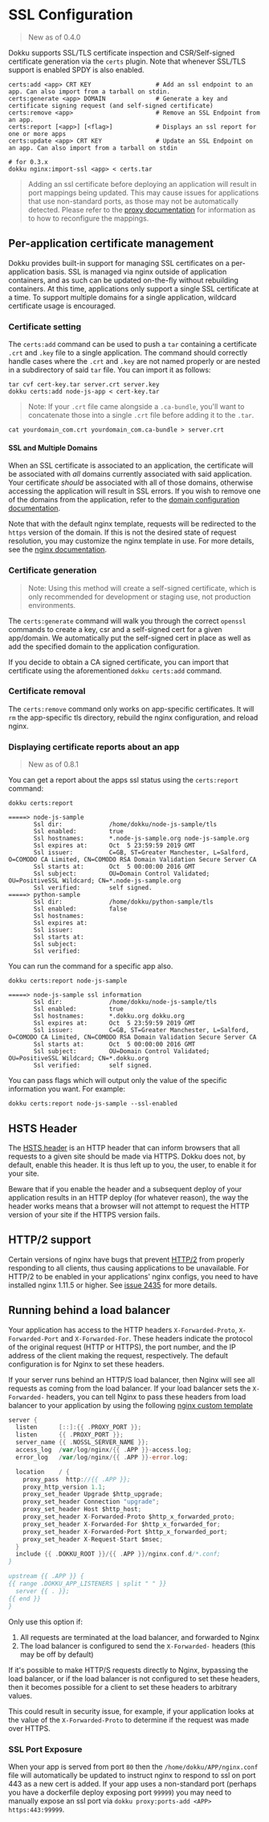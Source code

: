 # SSL Configuration

> New as of 0.4.0

Dokku supports SSL/TLS certificate inspection and CSR/Self-signed certificate generation via the `certs` plugin. Note that whenever SSL/TLS support is enabled SPDY is also enabled.

```
certs:add <app> CRT KEY                  # Add an ssl endpoint to an app. Can also import from a tarball on stdin.
certs:generate <app> DOMAIN              # Generate a key and certificate signing request (and self-signed certificate)
certs:remove <app>                       # Remove an SSL Endpoint from an app.
certs:report [<app>] [<flag>]            # Displays an ssl report for one or more apps
certs:update <app> CRT KEY               # Update an SSL Endpoint on an app. Can also import from a tarball on stdin
```

```shell
# for 0.3.x
dokku nginx:import-ssl <app> < certs.tar
```

> Adding an ssl certificate before deploying an application will result in port mappings being updated. This may cause issues for applications that use non-standard ports, as those may not be automatically detected. Please refer to the [proxy documentation](/docs/advanced-usage/proxy-management.md) for information as to how to reconfigure the mappings.

## Per-application certificate management

Dokku provides built-in support for managing SSL certificates on a per-application basis. SSL is managed via nginx outside of application containers, and as such can be updated on-the-fly without rebuilding containers. At this time, applications only support a single SSL certificate at a time. To support multiple domains for a single application, wildcard certificate usage is encouraged.

### Certificate setting

The `certs:add` command can be used to push a `tar` containing a certificate `.crt` and `.key` file to a single application. The command should correctly handle cases where the `.crt` and `.key` are not named properly or are nested in a subdirectory of said `tar` file. You can import it as follows:

```shell
tar cvf cert-key.tar server.crt server.key
dokku certs:add node-js-app < cert-key.tar
```

> Note: If your `.crt` file came alongside a `.ca-bundle`, you'll want to concatenate those into a single `.crt` file before adding it to the `.tar`.

```shell
cat yourdomain_com.crt yourdomain_com.ca-bundle > server.crt
```

#### SSL and Multiple Domains

When an SSL certificate is associated to an application, the certificate will be associated with *all* domains currently associated with said application. Your certificate _should_ be associated with all of those domains, otherwise accessing the application will result in SSL errors. If you wish to remove one of the domains from the application, refer to the [domain configuration documentation](/docs/configuration/domains.md).

Note that with the default nginx template, requests will be redirected to the `https` version of the domain. If this is not the desired state of request resolution, you may customize the nginx template in use. For more details, see the [nginx documentation](/docs/configuration/nginx.md).

### Certificate generation

> Note: Using this method will create a self-signed certificate, which is only recommended for development or staging use, not production environments.

The `certs:generate` command will walk you through the correct `openssl` commands to create a key, csr and a self-signed cert for a given app/domain. We automatically put the self-signed cert in place as well as add the specified domain to the application configuration.

If you decide to obtain a CA signed certificate, you can import that certificate using the aforementioned `dokku certs:add` command.

### Certificate removal

The `certs:remove` command only works on app-specific certificates. It will `rm` the app-specific tls directory, rebuild the nginx configuration, and reload nginx.

### Displaying certificate reports about an app

> New as of 0.8.1

You can get a report about the apps ssl status using the `certs:report` command:

```shell
dokku certs:report
```

```
=====> node-js-sample
       Ssl dir:             /home/dokku/node-js-sample/tls
       Ssl enabled:         true
       Ssl hostnames:       *.node-js-sample.org node-js-sample.org
       Ssl expires at:      Oct  5 23:59:59 2019 GMT
       Ssl issuer:          C=GB, ST=Greater Manchester, L=Salford, O=COMODO CA Limited, CN=COMODO RSA Domain Validation Secure Server CA
       Ssl starts at:       Oct  5 00:00:00 2016 GMT
       Ssl subject:         OU=Domain Control Validated; OU=PositiveSSL Wildcard; CN=*.node-js-sample.org
       Ssl verified:        self signed.
=====> python-sample
       Ssl dir:             /home/dokku/python-sample/tls
       Ssl enabled:         false
       Ssl hostnames:
       Ssl expires at:
       Ssl issuer:
       Ssl starts at:
       Ssl subject:
       Ssl verified:
```

You can run the command for a specific app also.

```shell
dokku certs:report node-js-sample
```

```
=====> node-js-sample ssl information
       Ssl dir:             /home/dokku/node-js-sample/tls
       Ssl enabled:         true
       Ssl hostnames:       *.dokku.org dokku.org
       Ssl expires at:      Oct  5 23:59:59 2019 GMT
       Ssl issuer:          C=GB, ST=Greater Manchester, L=Salford, O=COMODO CA Limited, CN=COMODO RSA Domain Validation Secure Server CA
       Ssl starts at:       Oct  5 00:00:00 2016 GMT
       Ssl subject:         OU=Domain Control Validated; OU=PositiveSSL Wildcard; CN=*.dokku.org
       Ssl verified:        self signed.
```

You can pass flags which will output only the value of the specific information you want. For example:

```shell
dokku certs:report node-js-sample --ssl-enabled
```

## HSTS Header

The [HSTS header](https://en.wikipedia.org/wiki/HTTP_Strict_Transport_Security) is an HTTP header that can inform browsers that all requests to a given site should be made via HTTPS. Dokku does not, by default, enable this header. It is thus left up to you, the user, to enable it for your site.

Beware that if you enable the header and a subsequent deploy of your application results in an HTTP deploy (for whatever reason), the way the header works means that a browser will not attempt to request the HTTP version of your site if the HTTPS version fails.

## HTTP/2 support

Certain versions of nginx have bugs that prevent [HTTP/2](https://nginx.org/en/docs/http/ngx_http_v2_module.html) from properly responding to all clients, thus causing applications to be unavailable. For HTTP/2 to be enabled in your applications' nginx configs, you need to have installed nginx 1.11.5 or higher. See [issue 2435](https://github.com/dokku/dokku/issues/2435) for more details.

## Running behind a load balancer

Your application has access to the HTTP headers `X-Forwarded-Proto`, `X-Forwarded-Port` and `X-Forwarded-For`. These headers indicate the protocol of the original request (HTTP or HTTPS), the port number, and the IP address of the client making the request, respectively. The default configuration is for Nginx to set these headers.

If your server runs behind an HTTP/S load balancer, then Nginx will see all requests as coming from the load balancer. If your load balancer sets the `X-Forwarded-` headers, you can tell Nginx to pass these headers from load balancer to your application by using the following [nginx custom template](/docs/configuration/nginx.md#customizing-the-nginx-configuration)

```go
server {
  listen      [::]:{{ .PROXY_PORT }};
  listen      {{ .PROXY_PORT }};
  server_name {{ .NOSSL_SERVER_NAME }};
  access_log  /var/log/nginx/{{ .APP }}-access.log;
  error_log   /var/log/nginx/{{ .APP }}-error.log;

  location    / {
    proxy_pass  http://{{ .APP }};
    proxy_http_version 1.1;
    proxy_set_header Upgrade $http_upgrade;
    proxy_set_header Connection "upgrade";
    proxy_set_header Host $http_host;
    proxy_set_header X-Forwarded-Proto $http_x_forwarded_proto;
    proxy_set_header X-Forwarded-For $http_x_forwarded_for;
    proxy_set_header X-Forwarded-Port $http_x_forwarded_port;
    proxy_set_header X-Request-Start $msec;
  }
  include {{ .DOKKU_ROOT }}/{{ .APP }}/nginx.conf.d/*.conf;
}

upstream {{ .APP }} {
{{ range .DOKKU_APP_LISTENERS | split " " }}
  server {{ . }};
{{ end }}
}
```

Only use this option if:
1. All requests are terminated at the load balancer, and forwarded to Nginx
2. The load balancer is configured to send the `X-Forwarded-` headers (this may be off by default)

If it's possible to make HTTP/S requests directly to Nginx, bypassing the load balancer, or if the load balancer is not configured to set these headers, then it becomes possible for a client to set these headers to arbitrary values.

This could result in security issue, for example, if your application looks at the value of the `X-Forwarded-Proto` to determine if the request was made over HTTPS.

### SSL Port Exposure

When your app is served from port `80` then the `/home/dokku/APP/nginx.conf` file will automatically be updated to instruct nginx to respond to ssl on port 443 as a new cert is added.  If your app uses a non-standard port (perhaps you have a dockerfile deploy exposing port `99999`) you may need to manually expose an ssl port via `dokku proxy:ports-add <APP> https:443:99999`.
